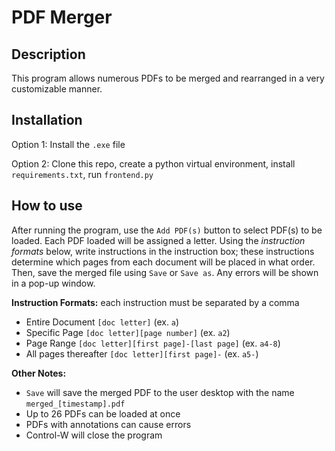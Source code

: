 # PDF Merger

## Description
This program allows numerous PDFs to be merged and rearranged in a very customizable manner.

## Installation

Option 1: Install the `.exe` file

Option 2: Clone this repo, create a python virtual environment, install `requirements.txt`, run `frontend.py`

## How to use
After running the program, use the `Add PDF(s)` button to select PDF(s) to be loaded. Each PDF loaded will be assigned a letter. Using the _instruction formats_ below, write instructions in the instruction box; these instructions determine which pages from each document will be placed in what order. Then, save the merged file using `Save` or `Save as`. Any errors will be shown in a pop-up window.

**Instruction Formats:** each instruction must be separated by a comma
- Entire Document `[doc letter]` (ex. `a`)
- Specific Page `[doc letter][page number]` (ex. `a2`)
- Page Range `[doc letter][first page]-[last page]` (ex. `a4-8`)
- All pages thereafter `[doc letter][first page]-` (ex. `a5-`)

**Other Notes:**
- `Save` will save the merged PDF to the user desktop with the name `merged_[timestamp].pdf`
- Up to 26 PDFs can be loaded at once
- PDFs with annotations can cause errors
- Control-W will close the program
